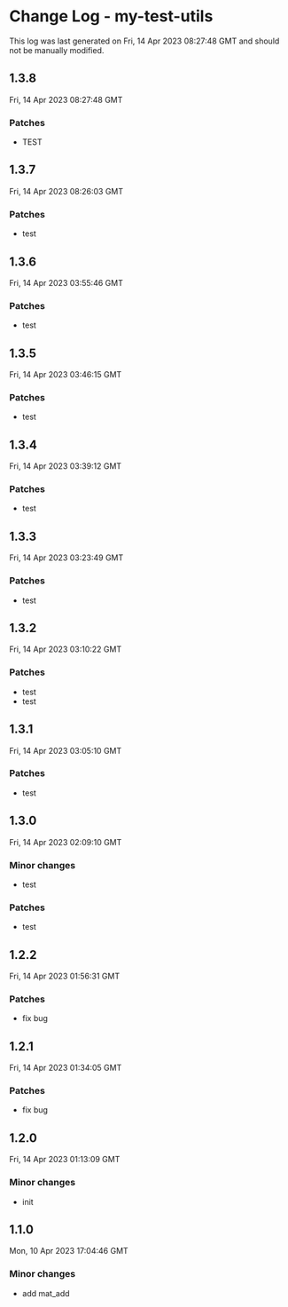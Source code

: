 # Change Log - my-test-utils

This log was last generated on Fri, 14 Apr 2023 08:27:48 GMT and should not be manually modified.

## 1.3.8
Fri, 14 Apr 2023 08:27:48 GMT

### Patches

- TEST

## 1.3.7
Fri, 14 Apr 2023 08:26:03 GMT

### Patches

- test

## 1.3.6
Fri, 14 Apr 2023 03:55:46 GMT

### Patches

- test

## 1.3.5
Fri, 14 Apr 2023 03:46:15 GMT

### Patches

- test

## 1.3.4
Fri, 14 Apr 2023 03:39:12 GMT

### Patches

- test

## 1.3.3
Fri, 14 Apr 2023 03:23:49 GMT

### Patches

- test

## 1.3.2
Fri, 14 Apr 2023 03:10:22 GMT

### Patches

- test
- test

## 1.3.1
Fri, 14 Apr 2023 03:05:10 GMT

### Patches

- test

## 1.3.0
Fri, 14 Apr 2023 02:09:10 GMT

### Minor changes

- test

### Patches

- test

## 1.2.2
Fri, 14 Apr 2023 01:56:31 GMT

### Patches

- fix bug

## 1.2.1
Fri, 14 Apr 2023 01:34:05 GMT

### Patches

- fix bug

## 1.2.0
Fri, 14 Apr 2023 01:13:09 GMT

### Minor changes

- init

## 1.1.0
Mon, 10 Apr 2023 17:04:46 GMT

### Minor changes

- add mat_add

